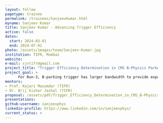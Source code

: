 ```yaml
---
layout: fellow
pagetype: trainee
permalink: /trainees/SanjeevKumar.html
myname: Sanjeev Kumar
title: Sanjeev Kumar - Advancing Trigger Efficiency
active: false
dates:
  start: 2024-03-01
  end: 2024-07-01
photo: /assets/images/team/Sanjeev-Kumar.jpg
institution: TIFR, Mumbai
website: 
e-mail: sjvtifr@gmail.com
project_title: "Trigger Efficiency Determination in CMS B-Physics Parked Data"
project_goal: >
      For Run-3, B-parking trigger has larger bandwidth to provide expanded physics potential for the CMS experiment. The strategy developed by us will be useful for analysis of B-parking data collected in Run-3.
mentors:
- Prof. Kajari Mazumdar (TIFR) 
- Dr. Brij Kishor Jashal (TIFR)
proposal: /assets/pdf/Trigger_Efficiency_Determination_in_CMS_B-Physics_Parked_Data.pdf
presentations:
github-username: sanjeevphys
linkedin-profile: https://www.linkedin.com/in/sanjeevphys/
current_status: >
---
```

